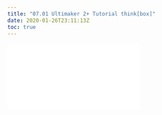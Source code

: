 ```yaml
---
title: "07.01 Ultimaker 2+ Tutorial think[box]"
date: 2020-01-26T23:11:13Z
toc: true
---
```


![Link to included file content](../../../../digital-fabrication/3d-printing/ultimaker-2-tutorial-thinkbox.md)
